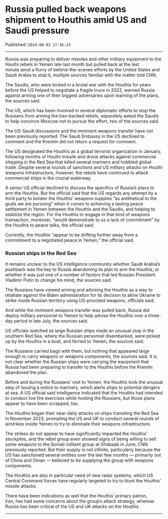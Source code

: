 # Russia pulled back weapons shipment to Houthis amid US and Saudi pressure

Published :`2024-08-03 17:36:23`

---

Russia was preparing to deliver missiles and other military equipment to the Houthi rebels in Yemen late last month but pulled back at the last minute amid a flurry of behind-the-scenes efforts by the United States and Saudi Arabia to stop it, multiple sources familiar with the matter told CNN.

The Saudis, who were locked in a brutal war with the Houthis for years before the US helped to negotiate a fragile truce in 2022, warned Russia against arming one of their biggest adversaries upon learning of the plans, the sources said.

The US, which has been involved in several diplomatic efforts to stop the Russians from arming the Iran-backed rebels, separately asked the Saudis to help convince Moscow not to pursue the effort, two of the sources said.

The US-Saudi discussions and the imminent weapons transfer have not been previously reported. The Saudi Embassy in the US declined to comment and the Kremlin did not return a request for comment.

The US designated the Houthis as a global terrorist organization in January, following months of Houthi missile and drone attacks against commercial shipping in the Red Sea that killed several mariners and hobbled global trade. Despite several rounds of sanctions and US military attacks on Houthi weapons infrastructure, however, the rebels have continued to attack commercial ships in the crucial waterway.

A senior US official declined to discuss the specifics of Russia’s plans to arm the Houthis. But the official said that the US regards any attempt by a third party to bolster the Houthis’ weapons supplies “as antithetical to the goals we are pursuing” when it comes to achieving a lasting peace settlement in Yemen between the Houthis and the Saudis, and helping to stabilize the region. For the Houthis to engage in that kind of weapons transaction, moreover, “would demonstrate to us a lack of commitment” by the Houthis to peace talks, the official said.

Currently, the Houthis “appear to be drifting further away from a commitment to a negotiated peace in Yemen,” the official said.

### Russian ships in the Red Sea

It remains unclear to the US intelligence community whether Saudi Arabia’s pushback was the key to Russia abandoning its plan to arm the Houthis, or whether it was just one of a number of factors that led Russian President Vladimir Putin to change his mind, the sources said.

The Russians have viewed arming and advising the Houthis as a way to retaliate against the Biden administration for its decision to allow Ukraine to strike inside Russian territory using US-provided weapons, officials said.

And while the imminent weapons transfer was pulled back, Russia did deploy military personnel to Yemen to help advise the Houthis over a three-day period in late July, the sources said.

US officials watched as large Russian ships made an unusual stop in the southern Red Sea, where the Russian personnel disembarked, were picked up by the Houthis in a boat, and ferried to Yemen, the sources said.

The Russians carried bags with them, but nothing that appeared large enough to carry weapons or weapons components, the sources said. It is not clear whether the Russian ships were carrying the equipment that Russia had been preparing to transfer to the Houthis before the Kremlin abandoned the plan.

Before and during the Russians’ visit to Yemen, the Houthis took the unusual step of issuing a notice to mariners, which alerts ships to potential dangers at sea. A US official said intelligence indicated that the Houthis had intended to conduct live fire exercises while hosting the Russians, but those plans appear to have been scrapped, too.

The Houthis began their near-daily attacks on ships transiting the Red Sea in November 2023, prompting the US and UK to conduct several rounds of airstrikes inside Yemen to try to eliminate their weapons infrastructure.

The strikes do not appear to have significantly impacted the Houthis’ stockpiles, and the rebel group even showed signs of being willing to sell some weapons to the Somali militant group al-Shabaab in June, CNN previously reported. But their supply is not infinite, particularly because the US has sanctioned several entities over the last few months — primarily out of China and Oman — believed to be supplying the group with weapons components.

The Houthis are also in particular need of new radar systems, which US Central Command forces have regularly targeted to try to blunt the Houthis’ missile attacks.

There have been indications as well that the Houthis’ primary patron, Iran, has had some concerns about the group’s attack strategy, whereas Russia has been critical of the US and UK attacks on the Houthis.

---

